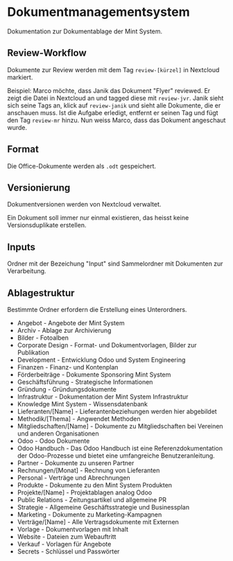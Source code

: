 # Dokumentmanagementsystem

Dokumentation zur Dokumentablage der Mint System.

## Review-Workflow

Dokumente zur Review werden mit dem Tag `review-[kürzel]` in Nextcloud markiert.

Beispiel: Marco möchte, dass Janik das Dokument "Flyer" reviewed. Er zeigt die Datei in Nextcloud an und tagged diese mit `review-jvr`. Janik sieht sich seine Tags an, klick auf `review-janik` und sieht alle Dokumente, die er anschauen muss. Ist die Aufgabe erledigt, entfernt er seinen Tag und fügt den Tag `review-mr` hinzu. Nun weiss Marco, dass das Dokument angeschaut wurde.

## Format

Die Office-Dokumente werden als `.odt` gespeichert.

## Versionierung

Dokumentversionen werden von Nextcloud verwaltet.

Ein Dokument soll immer nur einmal existieren, das heisst keine Versionsduplikate erstellen.

## Inputs

Ordner mit der Bezeichung "Input" sind Sammelordner mit Dokumenten zur Verarbeitung.

## Ablagestruktur

Bestimmte Ordner erfordern die Erstellung eines Unterordners.

* Angebot - Angebote der Mint System
* Archiv - Ablage zur Archivierung
* Bilder - Fotoalben
* Corporate Design - Format- und Dokumentvorlagen, Bilder zur Publikation
* Development - Entwicklung Odoo und System Engineering
* Finanzen - Finanz- und Kontenplan
* Förderbeiträge - Dokumente Sponsoring Mint System
* Geschäftsführung - Strategische Informationen
* Gründung - Gründungsdokumente
* Infrastruktur - Dokumentation der Mint System Infrastruktur
* Knowledge Mint System - Wissensdatenbank
* Lieferanten/[Name] - Lieferantenbeziehungen werden hier abgebildet
* Methodik/[Thema] - Angwendet Methoden
* Mitgliedschaften/[Name] - Dokumente zu Mitgliedschaften bei Vereinen und anderen Organisationen
* Odoo - Odoo Dokumente
* Odoo Handbuch - Das Odoo Handbuch ist eine Referenzdokumentation der Odoo-Prozesse und bietet eine umfangreiche Benutzeranleitung. 
* Partner - Dokumente zu unseren Partner
* Rechnungen/[Monat] - Rechnung von Lieferanten
* Personal - Verträge und Abrechnungen
* Produkte - Dokumente zu den Mint System Produkten
* Projekte/[Name] - Projektablagen analog Odoo
* Public Relations - Zeitungsartikel und allgemeine PR
* Strategie - Allgemeine Geschäftsstrategie und Businessplan
* Marketing - Dokumente zu Marketing-Kampagnen
* Verträge/[Name] - Alle Vertragsdokumente mit Externen
* Vorlage - Dokumentvorlagen mit Inhalt
* Website - Dateien zum Webauftritt
* Verkauf - Vorlagen für Angebote
* Secrets - Schlüssel und Passwörter